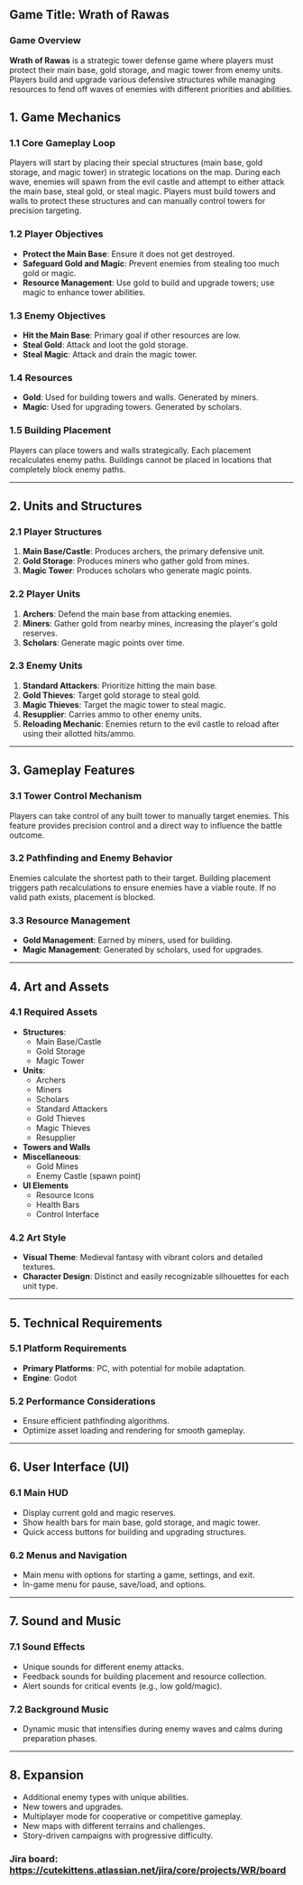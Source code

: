 ## Game Title: **Wrath of Rawas**

### Game Overview
**Wrath of Rawas** is a strategic tower defense game where players must protect their main base, gold storage, and magic tower from enemy units. Players build and upgrade various defensive structures while managing resources to fend off waves of enemies with different priorities and abilities.


## 1. Game Mechanics

### 1.1 Core Gameplay Loop
Players will start by placing their special structures (main base, gold storage, and magic tower) in strategic locations on the map. During each wave, enemies will spawn from the evil castle and attempt to either attack the main base, steal gold, or steal magic. Players must build towers and walls to protect these structures and can manually control towers for precision targeting.

### 1.2 Player Objectives
- **Protect the Main Base**: Ensure it does not get destroyed.
- **Safeguard Gold and Magic**: Prevent enemies from stealing too much gold or magic.
- **Resource Management**: Use gold to build and upgrade towers; use magic to enhance tower abilities.

### 1.3 Enemy Objectives
- **Hit the Main Base**: Primary goal if other resources are low.
- **Steal Gold**: Attack and loot the gold storage.
- **Steal Magic**: Attack and drain the magic tower.

### 1.4 Resources
- **Gold**: Used for building towers and walls. Generated by miners.
- **Magic**: Used for upgrading towers. Generated by scholars.

### 1.5 Building Placement
Players can place towers and walls strategically. Each placement recalculates enemy paths. Buildings cannot be placed in locations that completely block enemy paths.

---

## 2. Units and Structures

### 2.1 Player Structures
1. **Main Base/Castle**: Produces archers, the primary defensive unit.
2. **Gold Storage**: Produces miners who gather gold from mines.
3. **Magic Tower**: Produces scholars who generate magic points.

### 2.2 Player Units
1. **Archers**: Defend the main base from attacking enemies.
2. **Miners**: Gather gold from nearby mines, increasing the player's gold reserves.
3. **Scholars**: Generate magic points over time.

### 2.3 Enemy Units
1. **Standard Attackers**: Prioritize hitting the main base.
2. **Gold Thieves**: Target gold storage to steal gold.
3. **Magic Thieves**: Target the magic tower to steal magic.
4. **Resupplier**: Carries ammo to other enemy units.
5. **Reloading Mechanic**: Enemies return to the evil castle to reload after using their allotted hits/ammo.

---

## 3. Gameplay Features

### 3.1 Tower Control Mechanism
Players can take control of any built tower to manually target enemies. This feature provides precision control and a direct way to influence the battle outcome.

### 3.2 Pathfinding and Enemy Behavior
Enemies calculate the shortest path to their target. Building placement triggers path recalculations to ensure enemies have a viable route. If no valid path exists, placement is blocked.

### 3.3 Resource Management
- **Gold Management**: Earned by miners, used for building.
- **Magic Management**: Generated by scholars, used for upgrades.

---

## 4. Art and Assets

### 4.1 Required Assets
- **Structures**:
  - Main Base/Castle
  - Gold Storage
  - Magic Tower
- **Units**:
  - Archers
  - Miners
  - Scholars
  - Standard Attackers
  - Gold Thieves
  - Magic Thieves
  - Resupplier
- **Towers and Walls**
- **Miscellaneous**:
  - Gold Mines
  - Enemy Castle (spawn point)
- **UI Elements**
  - Resource Icons
  - Health Bars
  - Control Interface

### 4.2 Art Style
- **Visual Theme**: Medieval fantasy with vibrant colors and detailed textures.
- **Character Design**: Distinct and easily recognizable silhouettes for each unit type.

---

## 5. Technical Requirements

### 5.1 Platform Requirements
- **Primary Platforms**: PC, with potential for mobile adaptation.
- **Engine**: Godot

### 5.2 Performance Considerations
- Ensure efficient pathfinding algorithms.
- Optimize asset loading and rendering for smooth gameplay.

---

## 6. User Interface (UI)

### 6.1 Main HUD
- Display current gold and magic reserves.
- Show health bars for main base, gold storage, and magic tower.
- Quick access buttons for building and upgrading structures.

### 6.2 Menus and Navigation
- Main menu with options for starting a game, settings, and exit.
- In-game menu for pause, save/load, and options.

---

## 7. Sound and Music

### 7.1 Sound Effects
- Unique sounds for different enemy attacks.
- Feedback sounds for building placement and resource collection.
- Alert sounds for critical events (e.g., low gold/magic).

### 7.2 Background Music
- Dynamic music that intensifies during enemy waves and calms during preparation phases.

---

## 8. Expansion

- Additional enemy types with unique abilities.
- New towers and upgrades.
- Multiplayer mode for cooperative or competitive gameplay.
- New maps with different terrains and challenges.
- Story-driven campaigns with progressive difficulty.

### Jira board: https://cutekittens.atlassian.net/jira/core/projects/WR/board


